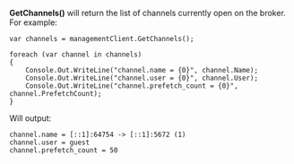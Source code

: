 **GetChannels()** will return the list of channels currently open on the broker. For example:

    var channels = managementClient.GetChannels();

    foreach (var channel in channels)
    {
        Console.Out.WriteLine("channel.name = {0}", channel.Name);
        Console.Out.WriteLine("channel.user = {0}", channel.User);
        Console.Out.WriteLine("channel.prefetch_count = {0}", channel.PrefetchCount);
    }

Will output:

    channel.name = [::1]:64754 -> [::1]:5672 (1)
    channel.user = guest
    channel.prefetch_count = 50
